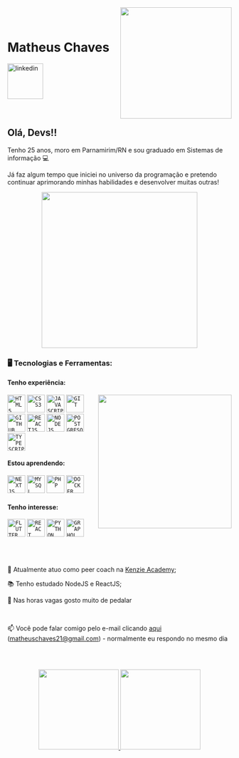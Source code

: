 <img align="right" height="250px" style="margin-left:20px" src="https://i.ibb.co/kMY7Sxb/Avatar-Hello.png">

</br>
</br>

<div dsplay="inline-block">
 
 <h1 align="left">Matheus Chaves</h1>
  <a href="https://www.linkedin.com/in/matheus-chaves-62954214a/">
    <img width="80px" src="https://i.ibb.co/RyZx12b/linkedin.png" alt="linkedin" style="vertical-align:top;">
  </a>
</div>





</br>
</br>

## Olá, Devs!!

Tenho 25 anos, moro em Parnamirim/RN e sou graduado em Sistemas de informação :computer:

Já faz algum tempo que iniciei no universo da programação e pretendo continuar aprimorando minhas habilidades e desenvolver muitas outras!

<p align="center">
  <img src="https://super.abril.com.br/wp-content/uploads/2016/09/super_imggato_digitando_0.gif" width="350">
</p>

### 🖥️ Tecnologias e Ferramentas:
#### Tenho experiência:
<img width="300px" align="right" src="https://i.ibb.co/V2Kb1LP/Avatar-Point-Right.png">
<code><img width="40px" src="https://cdn.jsdelivr.net/gh/devicons/devicon/icons/html5/html5-original-wordmark.svg" title = "HTML5"/></code>
<code><img width="40px" src="https://cdn.jsdelivr.net/gh/devicons/devicon/icons/css3/css3-original-wordmark.svg" title = "CSS3"/></code>
<code><img width="40px" src="https://cdn.jsdelivr.net/gh/devicons/devicon/icons/javascript/javascript-original.svg" title = "JAVASCRIPT"/></code>
<code><img width="40px" src="https://cdn.jsdelivr.net/gh/devicons/devicon/icons/git/git-original.svg" title = "GIT"/></code>
<code><img width="40px" src="https://cdn.jsdelivr.net/gh/devicons/devicon/icons/github/github-original.svg" title = "GITHUB"/></code>
<code><img width="40px" src="https://cdn.jsdelivr.net/gh/devicons/devicon/icons/react/react-original.svg" title = "REACTJS"/></code>
<code><img width="40px" src="https://cdn.jsdelivr.net/gh/devicons/devicon/icons/nodejs/nodejs-original.svg" title = "NODEJS"/></code>
<code><img width="40px" src="https://cdn.jsdelivr.net/gh/devicons/devicon/icons/postgresql/postgresql-original.svg" title = "POSTGRESQL"/></code>
<code><img width="40px" src="https://cdn.jsdelivr.net/gh/devicons/devicon/icons/typescript/typescript-original.svg" title = "TYPESCRIPT"/></code>

#### Estou aprendendo:
<code><img width="40px" src="https://cdn.jsdelivr.net/gh/devicons/devicon/icons/nextjs/nextjs-original.svg" title = "NEXTJS"/></code>
<code><img width="40px" src="https://cdn.jsdelivr.net/gh/devicons/devicon/icons/mysql/mysql-original.svg" title = "MYSQL"/></code>
<code><img width="40px" src="https://cdn.jsdelivr.net/gh/devicons/devicon/icons/php/php-original.svg" title = "PHP"/></code>
<code><img width="40px" src="https://cdn.jsdelivr.net/gh/devicons/devicon/icons/docker/docker-original.svg" title = "DOCKER"/></code>

#### Tenho interesse:
<code><img width="40px" src="https://cdn.jsdelivr.net/gh/devicons/devicon/icons/flutter/flutter-original.svg" title = "FLUTTER"/></code>
<code><img width="40px" src="https://cdn.jsdelivr.net/gh/devicons/devicon/icons/react/react-original.svg" title = "REACT NATIVE"/></code>
<code><img width="40px" src="https://cdn.jsdelivr.net/gh/devicons/devicon/icons/python/python-original.svg" title = "PYTHON"/></code>
<code><img width="40px" src="https://cdn.jsdelivr.net/gh/devicons/devicon/icons/graphql/graphql-plain.svg" title = "GRAPHQL"/></code>

</br>
</br>
<div display="inline-block">
 <p align="left">🔭 Atualmente atuo como peer coach na <a href="https://kenzie.com.br/">Kenzie Academy</a>;</p>
 <p align="left">📚 Tenho estudado NodeJS e ReactJS;</p>
 <p align="left">🚴 Nas horas vagas gosto muito de pedalar</p>
</div>



</br>

📫 Você pode falar comigo pelo e-mail clicando <a href="mailto:matheuschaves21@gmail.com">aqui</a> (matheuschaves21@gmail.com) - normalmente eu respondo no mesmo dia

</br>

##
<p align="center">
<a href="https://github.com/matheuschvs">
<img height="180em" src="https://github-readme-stats.vercel.app/api/top-langs/?username=matheuschvs&layout=compact&langs_count=7&theme=dracula"/>
<img height="180em" src="https://github-readme-stats.vercel.app/api?username=matheuschvs&show_icons=true&theme=dracula&include_all_commits=true&count_private=true"/>
</p>
